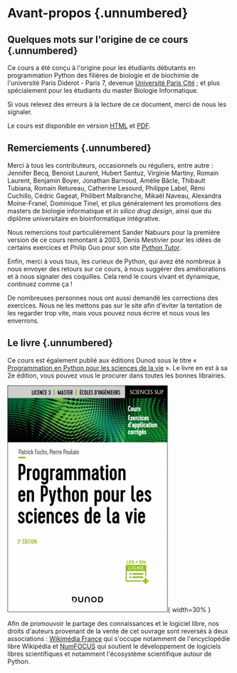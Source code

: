 # Avant-propos {.unnumbered}

## Quelques mots sur l'origine de ce cours {.unnumbered}

Ce cours a été conçu à l'origine pour les étudiants débutants en programmation Python des filières de biologie et de biochimie de l'université Paris Diderot - Paris 7, devenue [Université Paris Cité](https://www.u-paris.fr/) ; et plus spécialement pour les étudiants du master Biologie Informatique.

Si vous relevez des erreurs à la lecture de ce document, merci de nous les signaler.

Le cours est disponible en version [HTML](https://python.sdv.u-paris.fr/index.html)
et [PDF](https://python.sdv.u-paris.fr/cours-python.pdf).


## Remerciements {.unnumbered}

Merci à tous les contributeurs, occasionnels ou réguliers, entre autre : Jennifer Becq, Benoist Laurent, Hubert Santuz, Virginie Martiny, Romain Laurent, Benjamin Boyer, Jonathan Barnoud, Amélie Bâcle, Thibault Tubiana, Romain Retureau, Catherine Lesourd, Philippe Label, Rémi Cuchillo, Cédric Gageat, Philibert Malbranche, Mikaël Naveau, Alexandra Moine-Franel, Dominique Tinel, et plus généralement les promotions des masters de biologie informatique et *in silico drug design*, ainsi que du diplôme universitaire en bioinformatique intégrative.

Nous remercions tout particulièrement Sander Nabuurs pour la première version de ce cours remontant à 2003, Denis Mestivier pour les idées de certains exercices et Philip Guo pour son site [*Python Tutor*](http://pythontutor.com/).

Enfin, merci à vous tous, les curieux de Python, qui avez été nombreux à nous envoyer des retours sur ce cours, à nous suggérer des améliorations et à nous signaler des coquilles. Cela rend le cours vivant et dynamique, continuez comme ça !

De nombreuses personnes nous ont aussi demandé les corrections des exercices. Nous ne les mettons pas sur le site afin d'éviter la tentation de les regarder trop vite, mais vous pouvez nous écrire et nous vous les enverrons.


## Le livre {.unnumbered}

Ce cours est également publié aux éditions Dunod sous le titre « [Programmation en Python pour les sciences de la vie](https://www.dunod.com/sciences-techniques/programmation-en-python-pour-sciences-vie-0) ». Le livre en est à sa 2e édition, vous pouvez vous le procurer dans toutes les bonnes librairies.

![Couverture livre Dunod, 2e édition.](img/couverture_livre_dunod.jpg){ width=30% }

Afin de promouvoir le partage des connaissances et le logiciel libre, nos droits d'auteurs provenant de la vente de cet ouvrage sont reversés à deux associations : [Wikimédia France](https://www.wikimedia.fr/) qui s'occupe notamment de l'encyclopédie libre Wikipédia et [NumFOCUS](https://numfocus.org/) qui soutient le développement de logiciels libres scientifiques et notamment l'écosystème scientifique autour de Python.
